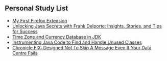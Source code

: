 ## Personal Study List
<!-- BLOG-POST-LIST:START -->
- [My First Firefox Extension](https://foojay.io/today/my-first-firefox-extension/)
- [Unlocking Java Secrets with Frank Delporte: Insights, Stories, and Tips for Success](https://foojay.io/today/unlocking-java-secrets-with-frank-delporte-insights-stories-and-tips-for-success/)
- [Time Zone and Currency Database in JDK](https://foojay.io/today/time-zone-and-currency-database-in-jdk/)
- [Instrumenting Java Code to Find and Handle Unused Classes](https://foojay.io/today/instrumenting-java-code-to-find-and-handle-unused-classes/)
- [Chronicle FIX: Designed Not To Skip A Message Even If Your Data Centre Fails](https://foojay.io/today/chronicle-fix-designed-not-to-skip-a-message-even-if-your-data-centre-fails/)
<!-- BLOG-POST-LIST:END -->  
